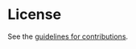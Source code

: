 # License

See the
[guidelines for contributions](https://github.com/aaronpk/draft-parecki-oauth-client-id-metadata-document/blob/main/CONTRIBUTING.md).
